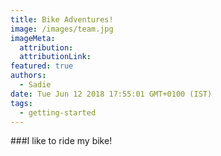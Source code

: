 ```yaml
---
title: Bike Adventures!
image: /images/team.jpg
imageMeta:
  attribution:
  attributionLink:
featured: true
authors:
  - Sadie
date: Tue Jun 12 2018 17:55:01 GMT+0100 (IST)
tags:
  - getting-started
---
```

###I like to ride my bike!

